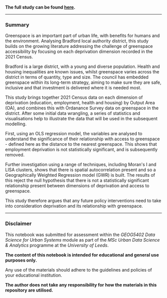 **The full study can be found [here](md/access-to-greenspace-bradford.md).**

______________________________

### Summary

Greenspace is an important part of urban life, with benefits for humans and the environment. Analysing Bradford local authority district, this study builds on the growing literature addressing the challenge of greenspace accessibility by focusing on each deprivation dimension recorded in the 2021 Census.

Bradford is a large district, with a young and diverse population. Health and housing inequalities are known issues, whilst greenspace varies across the district in terms of quantity, type and size. The council has embedded greenspace within its long-term strategy, aiming to make sure they are safe, inclusive and that investment is delivered where it is needed most.

This study brings together 2021 Census data on each dimension of deprivation (education, employment, health and housing) by Output Area (OA), and combines this with Ordanance Survey data on greenspace in the district. After some initial data wrangling, a series of statistics and visualisations help to illustrate the data that will be used in the subsequent modelling.

First, using an OLS regression model, the variables are analysed to understand the significance of their relationship with access to greenspace - defined here as the distance to the nearest greenspace. This shows that employment deprivation is not statistically significant, and is subsequently removed.

Further investigation using a range of techniques, including Moran's I and LISA clusters, shows that there is spatial autocorrelation present and so a Geographically Weighted Regression model (GWR) is built. The results of this reject the null hypothesis that there is not a statistically significant relationship present between dimensions of deprivation and access to greenspace.

This study therefore argues that any future policy interventions need to take into consideration deprivation and its relationship with greenspace.

______________________________
### Disclaimer
This notebook was submitted for assessment within the *GEOG5402 Data Science for Urban Systems* module as part of the *MSc Urban Data Science & Analytics* programme at the *University of Leeds*.

**The content of this notebook is intended for educational and general use purposes only.**

Any use of the materials should adhere to the guidelines and policies of your educational institution.

**The author does not take any responsibility for how the materials in this repository are utilised.**
